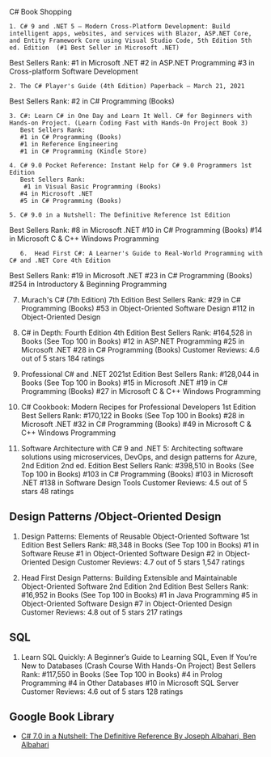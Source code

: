 C# Book Shopping

    1. C# 9 and .NET 5 – Modern Cross-Platform Development: Build intelligent apps, websites, and services with Blazor, ASP.NET Core, and Entity Framework Core using Visual Studio Code, 5th Edition 5th ed. Edition  (#1 Best Seller in Microsoft .NET)
Best Sellers Rank: 
#1 in Microsoft .NET
#2 in ASP.NET Programming
#3 in Cross-platform Software Development

    2. The C# Player's Guide (4th Edition) Paperback – March 21, 2021
Best Sellers Rank:
#2 in C# Programming (Books)
       
    3. C#: Learn C# in One Day and Learn It Well. C# for Beginners with Hands-on Project. (Learn Coding Fast with Hands-On Project Book 3) 
       Best Sellers Rank: 
       #1 in C# Programming (Books)
       #1 in Reference Engineering
       #1 in C# Programming (Kindle Store)

    4. C# 9.0 Pocket Reference: Instant Help for C# 9.0 Programmers 1st Edition
       Best Sellers Rank: 
        #1 in Visual Basic Programming (Books)
       #4 in Microsoft .NET
       #5 in C# Programming (Books)

    5. C# 9.0 in a Nutshell: The Definitive Reference 1st Edition
Best Sellers Rank:
#8 in Microsoft .NET
#10 in C# Programming (Books)
#14 in Microsoft C & C++ Windows Programming
       
       6.  Head First C#: A Learner's Guide to Real-World Programming with C# and .NET Core 4th Edition
Best Sellers Rank:
#19 in Microsoft .NET
#23 in C# Programming (Books)
#254 in Introductory & Beginning Programming

7. Murach's C# (7th Edition) 7th Edition
Best Sellers Rank:
#29 in C# Programming (Books)
#53 in Object-Oriented Software Design
#112 in Object-Oriented Design



8. C# in Depth: Fourth Edition 4th Edition
Best Sellers Rank: #164,528 in Books (See Top 100 in Books)
#12 in ASP.NET Programming
#25 in Microsoft .NET
#28 in C# Programming (Books)
Customer Reviews: 4.6 out of 5 stars    184 ratings


9. Professional C# and .NET 2021st Edition
Best Sellers Rank: #128,044 in Books (See Top 100 in Books)
#15 in Microsoft .NET
#19 in C# Programming (Books)
#27 in Microsoft C & C++ Windows Programming

10. C# Cookbook: Modern Recipes for Professional Developers 1st Edition
Best Sellers Rank: #170,122 in Books (See Top 100 in Books)
#28 in Microsoft .NET
#32 in C# Programming (Books)
#49 in Microsoft C & C++ Windows Programming

11. Software Architecture with C# 9 and .NET 5: Architecting software solutions using microservices, DevOps, and design patterns for Azure, 2nd Edition 2nd ed. Edition
Best Sellers Rank: #398,510 in Books (See Top 100 in Books)
#103 in C# Programming (Books)
#103 in Microsoft .NET
#138 in Software Design Tools
Customer Reviews: 4.5 out of 5 stars    48 ratings

## Design Patterns /Object-Oriented Design

1. Design Patterns: Elements of Reusable Object-Oriented Software 1st Edition
       Best Sellers Rank: #8,348 in Books (See Top 100 in Books)
       #1 in Software Reuse
       #1 in Object-Oriented Software Design
       #2 in Object-Oriented Design
       Customer Reviews: 4.7 out of 5 stars    1,547 ratings

2. Head First Design Patterns: Building Extensible and Maintainable Object-Oriented Software 2nd Edition 2nd Edition
Best Sellers Rank: #16,952 in Books (See Top 100 in Books)
#1 in Java Programming
#5 in Object-Oriented Software Design
#7 in Object-Oriented Design
Customer Reviews: 4.8 out of 5 stars    217 ratings

## SQL
1. Learn SQL Quickly: A Beginner’s Guide to Learning SQL, Even If You’re New to Databases (Crash Course With Hands-On Project)
Best Sellers Rank: #117,550 in Books (See Top 100 in Books)
#4 in Prolog Programming
#4 in Other Databases
#10 in Microsoft SQL Server
Customer Reviews: 4.6 out of 5 stars    128 ratings

## Google Book Library
- [C# 7.0 in a Nutshell: The Definitive Reference By Joseph Albahari, Ben Albahari](https://books.google.com.bd/books?id=HrE5DwAAQBAJ&printsec=frontcover)
